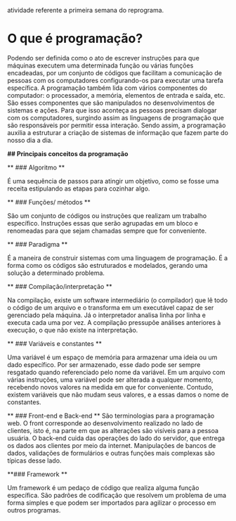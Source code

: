 atividade referente a primeira semana do reprograma.

# O que é programação? 
 
Podendo ser definida como o ato de escrever instruções para que máquinas executem uma determinada função ou várias funções encadeadas, por um conjunto de códigos que facilitam a comunicação de pessoas com os computadores configurando-os para executar uma tarefa específica. A programação também lida com vários componentes do computador: o processador, a memória, elementos de entrada e saída, etc. São esses componentes que são manipulados no desenvolvimentos de sistemas e ações.
Para que isso aconteça as pessoas precisam dialogar com os computadores, surgindo assim as linguagens de programação que são responsáveis por permitir essa interação. Sendo assim, a programação auxilia a estruturar a criação de sistemas de informação que fazem parte do nosso dia a dia.
 
**## Principais conceitos da programação**
 
** ### Algoritmo **
 
É uma sequência de passos para atingir um objetivo, como se fosse uma receita estipulando as etapas para cozinhar algo.
 
** ### Funções/ métodos **
 
São um conjunto de códigos ou instruções que realizam um trabalho específico. Instruções essas que serão agrupadas em um bloco e renomeadas para que sejam chamadas sempre que for conveniente.
 
** ### Paradigma **
 
É a maneira de construir sistemas com uma linguagem de programação. É a forma como os códigos são estruturados e modelados, gerando uma solução a determinado problema. 

** ###  Compilação/interpretação **

Na compilação, existe um software intermediário (o compilador) que lê todo o código de um arquivo e o transforma em um executável capaz de ser gerenciado pela máquina. Já o interpretador analisa linha por linha e executa cada uma por vez. A compilação pressupõe análises anteriores à execução, o que não existe na interpretação.

** ### Variáveis e constantes **

Uma variável é um espaço de memória para armazenar uma ideia ou um dado específico. Por ser armazenado, esse dado pode ser sempre resgatado quando referenciado pelo nome da variável. Em um arquivo com várias instruções, uma variável pode ser alterada a qualquer momento, recebendo novos valores na medida em que for conveniente. Contudo, existem variáveis que não mudam seus valores, e a essas damos o nome de constantes.

** ### Front-end e Back-end **
São terminologias para a programação web. O front corresponde ao desenvolvimento realizado no lado de clientes, isto é, na parte em que as alterações são visíveis para a pessoa usuária. O back-end cuida das operações do lado do servidor, que entrega os dados aos clientes por meio da internet. Manipulações de bancos de dados, validações de formulários e outras funções mais complexas são típicas desse lado.

**### Framework **

Um framework é um pedaço de código que realiza alguma função específica. São padrões de codificação que resolvem um problema de uma forma simples e que podem ser importados para agilizar o processo em outros programas.
